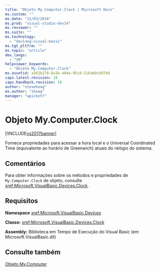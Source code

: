 ```yaml
---
title: "Objeto My.Computer.Clock | Microsoft Docs"
ms.custom: ""
ms.date: "12/03/2016"
ms.prod: "visual-studio-dev14"
ms.reviewer: ""
ms.suite: ""
ms.technology: 
  - "devlang-visual-basic"
ms.tgt_pltfrm: ""
ms.topic: "article"
dev_langs: 
  - "VB"
helpviewer_keywords: 
  - "Objeto My.Computer.Clock"
ms.assetid: a362b270-8a1b-404a-95c8-516a60c607dd
caps.latest.revision: 18
caps.handback.revision: 18
author: "stevehoag"
ms.author: "shoag"
manager: "wpickett"
---
```

# Objeto My.Computer.Clock
[!INCLUDE[vs2017banner](../../../csharp/includes/vs2017banner.md)]

Fornece propriedades para acessar a hora local e o Universal Coordinated Time \(equivalente ao horário de Greenwich\) atuais do relógio do sistema.  
  
## Comentários  
 Para obter informações sobre os métodos e propriedades de `My.Computer.Clock` de objeto, consulte <xref:Microsoft.VisualBasic.Devices.Clock>.  
  
## Requisitos  
 **Namespace** <xref:Microsoft.VisualBasic.Devices>  
  
 **Classe:** <xref:Microsoft.VisualBasic.Devices.Clock>  
  
 **Assembly:** Biblioteca em Tempo de Execução do Visual Basic \(em Microsoft.VisualBasic.dll\)  
  
## Consulte também  
 [Objeto My.Computer](../../../visual-basic/language-reference/objects/my-computer-object.md)